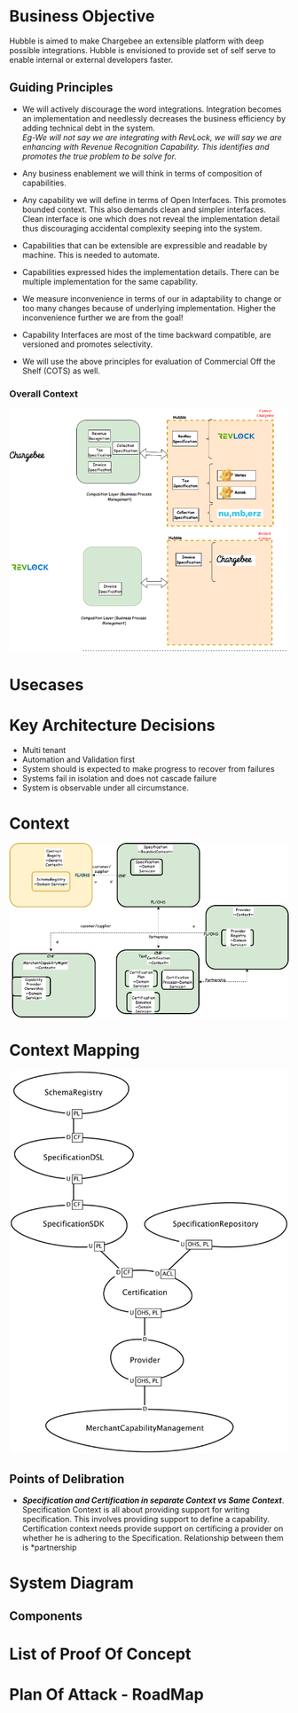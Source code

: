 # Business Objective #
Hubble is aimed to make Chargebee an extensible platform with deep possible integrations. Hubble is envisioned to provide set of self serve to enable internal or external developers faster. 

<p/>

## Guiding Principles ##
* We will actively discourage the word integrations. Integration becomes an implementation and needlessly decreases the business efficiency by adding technical debt in the system.  
*Eg-We will not say we are integrating with RevLock, we will say we are enhancing with Revenue Recognition Capability. This identifies and promotes the true problem to be solve for.*  

* Any business enablement we will think in terms of composition of capabilities. 
  
* Any capability we will define in terms of Open Interfaces. This promotes bounded context. This also demands clean and simpler interfaces. Clean interface is one which does not reveal the implementation detail thus discouraging accidental complexity seeping into the system.  
  
* Capabilities that can be extensible are expressible and readable by machine. This is needed to automate.  
  
* Capabilities expressed hides the implementation details. There can be multiple implementation for the same capability.  
  
* We measure inconvenience in terms of our in adaptability to change or too many changes because of  underlying implementation. Higher the inconvenience further we are from the goal!
  
* Capability Interfaces are most of the time backward compatible, are versioned and promotes selectivity.  
  
* We will use the above principles for evaluation of Commercial Off the Shelf (COTS) as well.  

</p>

### Overall Context ###
![image](./images/01-hubble-overall-context.png "Context")

# Usecases #

# Key Architecture Decisions #

* Multi tenant
* Automation and Validation first
* System should is expected to make progress to recover from failures
* Systems fail in isolation and does not cascade failure
* System is observable under  all circumstance.





</p>

# Context #

![image](./images/02-hubble-context.png "Context")
# Context Mapping #
![image](./images/03-hubble-contextmap.png "Context Map")

## Points of Delibration ##
* ___*Specification and Certification in separate Context vs Same Context*___. Specification Context is all about providing support for writing specification. This involves providing support to define a capability. Certification context needs provide support on certificing a provider on whether he is adhering to the Specification. Relationship between them is *partnership

# System Diagram #

</p>

## Components ##

</p>

# List of Proof Of Concept #

</p>

# Plan Of Attack - RoadMap #




